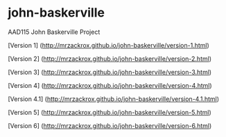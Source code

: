 john-baskerville
================

AAD115 John Baskerville Project

[Version 1] (http://mrzackrox.github.io/john-baskerville/version-1.html)

[Version 2] (http://mrzackrox.github.io/john-baskerville/version-2.html)

[Version 3] (http://mrzackrox.github.io/john-baskerville/version-3.html)

[Version 4] (http://mrzackrox.github.io/john-baskerville/version-4.html)

[Version 4.1] (http://mrzackrox.github.io/john-baskerville/version-4.1.html)

[Version 5] (http://mrzackrox.github.io/john-baskerville/version-5.html)

[Version 6] (http://mrzackrox.github.io/john-baskerville/version-6.html)
